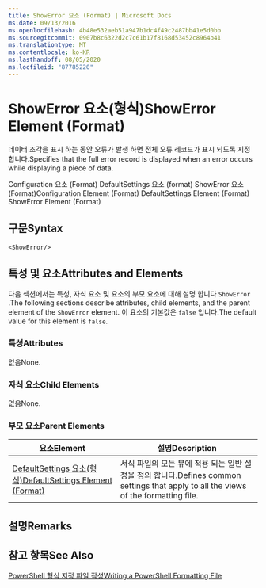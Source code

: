 ```yaml
---
title: ShowError 요소 (Format) | Microsoft Docs
ms.date: 09/13/2016
ms.openlocfilehash: 4b48e532aeb51a947b1dc4f49c2487bb41e5d0bb
ms.sourcegitcommit: 0907b8c6322d2c7c61b17f8168d53452c8964b41
ms.translationtype: MT
ms.contentlocale: ko-KR
ms.lasthandoff: 08/05/2020
ms.locfileid: "87785220"
---
```

# <a name="showerror-element-format"></a><span data-ttu-id="5dc54-102">ShowError 요소(형식)</span><span class="sxs-lookup"><span data-stu-id="5dc54-102">ShowError Element (Format)</span></span>

<span data-ttu-id="5dc54-103">데이터 조각을 표시 하는 동안 오류가 발생 하면 전체 오류 레코드가 표시 되도록 지정 합니다.</span><span class="sxs-lookup"><span data-stu-id="5dc54-103">Specifies that the full error record is displayed when an error occurs while displaying a piece of data.</span></span>

<span data-ttu-id="5dc54-104">Configuration 요소 (Format) DefaultSettings 요소 (format) ShowError 요소 (Format)</span><span class="sxs-lookup"><span data-stu-id="5dc54-104">Configuration Element (Format) DefaultSettings Element (Format) ShowError Element (Format)</span></span>

## <a name="syntax"></a><span data-ttu-id="5dc54-105">구문</span><span class="sxs-lookup"><span data-stu-id="5dc54-105">Syntax</span></span>

```scr
<ShowError/>
```

## <a name="attributes-and-elements"></a><span data-ttu-id="5dc54-106">특성 및 요소</span><span class="sxs-lookup"><span data-stu-id="5dc54-106">Attributes and Elements</span></span>

<span data-ttu-id="5dc54-107">다음 섹션에서는 특성, 자식 요소 및 요소의 부모 요소에 대해 설명 합니다 `ShowError` .</span><span class="sxs-lookup"><span data-stu-id="5dc54-107">The following sections describe attributes, child elements, and the parent element of the `ShowError` element.</span></span> <span data-ttu-id="5dc54-108">이 요소의 기본값은 `false` 입니다.</span><span class="sxs-lookup"><span data-stu-id="5dc54-108">The default value for this element is `false`.</span></span>

### <a name="attributes"></a><span data-ttu-id="5dc54-109">특성</span><span class="sxs-lookup"><span data-stu-id="5dc54-109">Attributes</span></span>

<span data-ttu-id="5dc54-110">없음</span><span class="sxs-lookup"><span data-stu-id="5dc54-110">None.</span></span>

### <a name="child-elements"></a><span data-ttu-id="5dc54-111">자식 요소</span><span class="sxs-lookup"><span data-stu-id="5dc54-111">Child Elements</span></span>

<span data-ttu-id="5dc54-112">없음</span><span class="sxs-lookup"><span data-stu-id="5dc54-112">None.</span></span>

### <a name="parent-elements"></a><span data-ttu-id="5dc54-113">부모 요소</span><span class="sxs-lookup"><span data-stu-id="5dc54-113">Parent Elements</span></span>

|<span data-ttu-id="5dc54-114">요소</span><span class="sxs-lookup"><span data-stu-id="5dc54-114">Element</span></span>|<span data-ttu-id="5dc54-115">설명</span><span class="sxs-lookup"><span data-stu-id="5dc54-115">Description</span></span>|
|-------------|-----------------|
|[<span data-ttu-id="5dc54-116">DefaultSettings 요소(형식)</span><span class="sxs-lookup"><span data-stu-id="5dc54-116">DefaultSettings Element (Format)</span></span>](./defaultsettings-element-format.md)|<span data-ttu-id="5dc54-117">서식 파일의 모든 뷰에 적용 되는 일반 설정을 정의 합니다.</span><span class="sxs-lookup"><span data-stu-id="5dc54-117">Defines common settings that apply to all the views of the formatting file.</span></span>|

## <a name="remarks"></a><span data-ttu-id="5dc54-118">설명</span><span class="sxs-lookup"><span data-stu-id="5dc54-118">Remarks</span></span>

## <a name="see-also"></a><span data-ttu-id="5dc54-119">참고 항목</span><span class="sxs-lookup"><span data-stu-id="5dc54-119">See Also</span></span>

[<span data-ttu-id="5dc54-120">PowerShell 형식 지정 파일 작성</span><span class="sxs-lookup"><span data-stu-id="5dc54-120">Writing a PowerShell Formatting File</span></span>](./writing-a-powershell-formatting-file.md)

